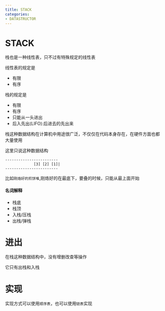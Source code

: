 ```yaml
---
title: STACK
categories: 
- DATASTRUCTOR
---
```


# STACK

栈也是一种线性表，只不过有特殊规定的线性表

线性表的规定是

- 有限
- 有序

栈的规定是
- 有限
- 有序
- 只能从一头进出
- 后入先出(LIFO):后进去的先出来

栈这种数据结构在计算机中用途很广泛，不仅仅在代码本身存在，在硬件方面也都大量使用

这里只说这种数据结构

```
------------------------
             [3] [2] [1]|
------------------------
```


比如`刚烙好的煎饼堆`,刚烙好的在最底下，要叠的时候，只能从最上面开始

#### 名词解释

- 栈底
- 栈顶
- 入栈/压栈
- 出栈/弹栈


# 进出

在栈这种数据结构中，没有增删改查等操作

它只有出栈和入栈


# 实现

实现方式可以使用`顺序表`，也可以使用`链表`实现

